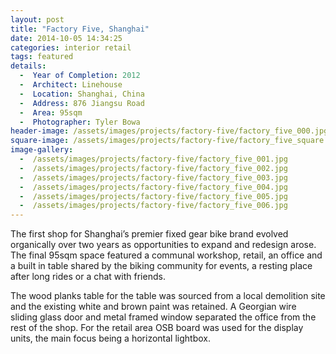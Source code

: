 ```yaml
---
layout: post
title: "Factory Five, Shanghai"
date: 2014-10-05 14:34:25
categories: interior retail
tags: featured
details:
  -  Year of Completion: 2012
  -  Architect: Linehouse
  -  Location: Shanghai, China
  -  Address: 876 Jiangsu Road
  -  Area: 95sqm 
  -  Photographer: Tyler Bowa
header-image: /assets/images/projects/factory-five/factory_five_000.jpg
square-image: /assets/images/projects/factory-five/factory_five_square.jpg
image-gallery:
  -  /assets/images/projects/factory-five/factory_five_001.jpg
  -  /assets/images/projects/factory-five/factory_five_002.jpg
  -  /assets/images/projects/factory-five/factory_five_003.jpg
  -  /assets/images/projects/factory-five/factory_five_004.jpg
  -  /assets/images/projects/factory-five/factory_five_005.jpg
  -  /assets/images/projects/factory-five/factory_five_006.jpg
---
```

The first shop for Shanghai’s premier fixed gear bike brand evolved organically over two years as opportunities to expand and redesign arose. The final 95sqm space featured a communal workshop, retail, an office and a built in table shared by the biking community for events, a resting place after long rides or a chat with friends.

The wood planks table for the table was sourced from a local demolition site and the existing white and brown paint was retained. A Georgian wire sliding glass door and metal framed window separated the office from the rest of the shop. For the retail area OSB board was used for the display units, the main focus being a horizontal lightbox.